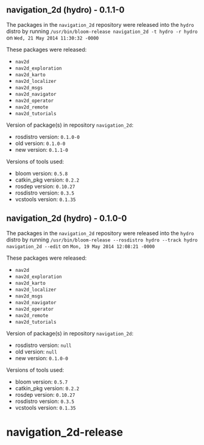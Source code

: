 ## navigation_2d (hydro) - 0.1.1-0

The packages in the `navigation_2d` repository were released into the `hydro` distro by running `/usr/bin/bloom-release navigation_2d -t hydro -r hydro` on `Wed, 21 May 2014 11:30:32 -0000`

These packages were released:
- `nav2d`
- `nav2d_exploration`
- `nav2d_karto`
- `nav2d_localizer`
- `nav2d_msgs`
- `nav2d_navigator`
- `nav2d_operator`
- `nav2d_remote`
- `nav2d_tutorials`

Version of package(s) in repository `navigation_2d`:
- rosdistro version: `0.1.0-0`
- old version: `0.1.0-0`
- new version: `0.1.1-0`

Versions of tools used:
- bloom version: `0.5.8`
- catkin_pkg version: `0.2.2`
- rosdep version: `0.10.27`
- rosdistro version: `0.3.5`
- vcstools version: `0.1.35`


## navigation_2d (hydro) - 0.1.0-0

The packages in the `navigation_2d` repository were released into the `hydro` distro by running `/usr/bin/bloom-release --rosdistro hydro --track hydro navigation_2d --edit` on `Mon, 19 May 2014 12:08:21 -0000`

These packages were released:
- `nav2d`
- `nav2d_exploration`
- `nav2d_karto`
- `nav2d_localizer`
- `nav2d_msgs`
- `nav2d_navigator`
- `nav2d_operator`
- `nav2d_remote`
- `nav2d_tutorials`

Version of package(s) in repository `navigation_2d`:
- rosdistro version: `null`
- old version: `null`
- new version: `0.1.0-0`

Versions of tools used:
- bloom version: `0.5.7`
- catkin_pkg version: `0.2.2`
- rosdep version: `0.10.27`
- rosdistro version: `0.3.5`
- vcstools version: `0.1.35`


navigation_2d-release
=====================
